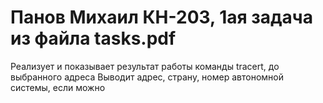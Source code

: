 # Панов Михаил КН-203, 1ая задача из файла tasks.pdf

Реализует и показывает результат работы команды tracert, до выбранного адреса
Выводит адрес, страну, номер автономной системы, если можно
